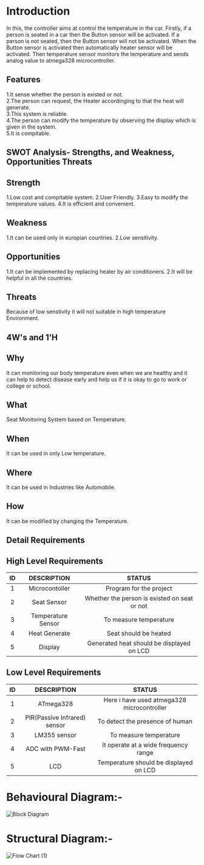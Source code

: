 
# Introduction

In this, the controller aims at control the temperature in the car. Firstly, if a person is seated in a car then the Button sensor will be activated. If a person is not seated, then the Button sensor will not be activated. When the Button sensor is activated then automatically heater sensor will be activated. Then temperature sensor monitors the temperature and sends analog value to atmega328 microcontroller.

## Features
1.It sense whether the person is existed or not.   
2.The person can request, the Heater accordinging to that the heat will generate.  
3.This system is reliable.  
4.The person can modify the temperature by observing the display which is given in the system.  
5.It is compitable.   

 ## SWOT Analysis- Strengths, and Weakness, Opportunities Threats
 ## Strength
 1.Low cost and compitable system.
 2.User Friendly.
 3.Easy to modify the temperature values.
 4.It is efficient and convenient.

 ## Weakness
 1.It can be used only in europian countries.
 2.Low sensitivity.

## Opportunities
1.It can be implemented by replacing heater by air conditioners.
2.It will be helpful in all the countries.

## Threats
Because of low senstivity it will not suitable in high temperature Environment.

## 4W's and 1'H
## Why
It can monitoring our body temperature even when we are healthy and it can help to detect disease early and help us if it is okay to go to work or college or school.

## What
Seat Monitoring System based on Temperature.

## When
It can be used in only Low temperature.

## Where  
It can be used in Industries like Automobile.

## How
It can be modified by changing the Temperature.

## Detail Requirements
## High Level Requirements
| ID | DESCRIPTION | STATUS |
| :--: | :---: | :----: | 
|    1 | Microcontoller | Program for the project |
|    2 | Seat Sensor | Whether the person is existed on seat or not |
|    3 | Temperature Sensor | To measure temperature |
|    4 | Heat Generate | Seat should be heated |
|    5 | Display | Generated heat should be displayed on LCD |

## Low Level Requirements
| ID | DESCRIPTION | STATUS |
| :--: | :---: | :----: |
|         1 | ATmega328 | Here i have used atmega328 microcontroller |
|         2 | PIR(Passive Infrared) sensor | To detect the presence of human |
|         3 | LM355 sensor | To measure temperature |
|         4 | ADC with PWM-Fast | It operate at a wide frequency range |
|         5 | LCD | Temperature should be displayed on LCD |

# Behavioural  Diagram:-

![Block Diagram](https://user-images.githubusercontent.com/70369948/143669285-190349aa-bc30-4a53-bde9-3610c8f6836d.jpg)

# Structural Diagram:-

![Flow Chart (1)](https://user-images.githubusercontent.com/70369948/143670773-a55fd8a0-f7a7-45a6-8609-2ed61b463506.jpg)



